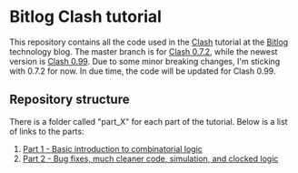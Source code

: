 # Bitlog Clash tutorial
This repository contains all the code used in the [Clash](http://www.clash-lang.org) tutorial at the [Bitlog](https://bitlog.it) technology blog. The master branch is for [Clash 0.7.2](http://hackage.haskell.org/package/clash-prelude-0.11.2), while the newest version is [Clash 0.99](http://hackage.haskell.org/package/clash-prelude-0.99). Due to some minor breaking changes, I'm sticking with 0.7.2 for now. In due time, the code will be updated for Clash 0.99.

## Repository structure
There is a folder called "part_X" for each part of the tutorial. Below is a list of links to the parts:

1. [Part 1 - Basic introduction to combinatorial logic](https://bitlog.it/hardware/a-basic-introduction-to-clash-for-fpga-development/)
2. [Part 2 - Bug fixes, much cleaner code, simulation, and clocked logic](https://bitlog.it)
